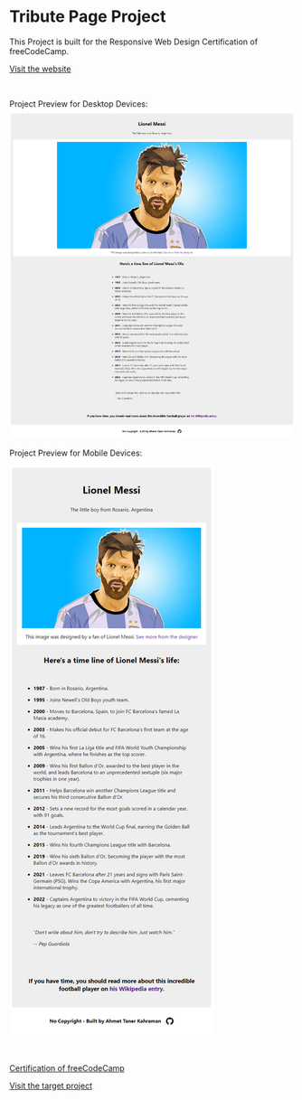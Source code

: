 # Tribute Page Project

This Project is built for the Responsive Web Design Certification of freeCodeCamp.

[Visit the website](https://kahramanprojects.pythonanywhere.com/tribute-page)

<br>

Project Preview for Desktop Devices:
![Page Preview](assets/page_preview_desktop.png)



Project Preview for Mobile Devices:
![Page Preview](assets/page_preview_mobile.png)

<br>

[Certification of freeCodeCamp](https://www.freecodecamp.org/learn/2022/responsive-web-design/build-a-tribute-page-project/build-a-tribute-page)

[Visit the target project](https://tribute-page.freecodecamp.rocks/)

